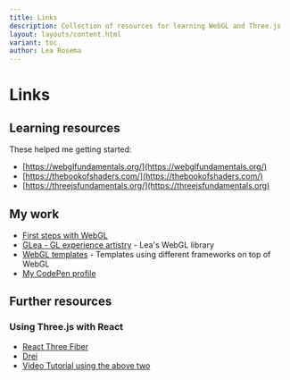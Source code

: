 ```yaml
---
title: Links
description: Collection of resources for learning WebGL and Three.js
layout: layouts/content.html
variant: toc
author: Lea Rosema
---
```


# Links

## Learning resources

These helped me getting started:

- [https://webglfundamentals.org/](https://webglfundamentals.org/)
- [https://thebookofshaders.com/](https://thebookofshaders.com/)
- [https://threejsfundamentals.org/](https://threejsfundamentals.org)

## My work

- [First steps with WebGL](https://terabaud.github.io/hello-webgl/)
- [GLea - GL experience artistry](https://terabaud.github.io/glea/) - Lea's WebGL library
- [WebGL templates](https://github.com/terabaud/webgl-templates/) - Templates using different frameworks on top of WebGL
- [My CodePen profile](https://codepen.io/terabaud/)

## Further resources

### Using Three.js with React

- [React Three Fiber](https://github.com/pmndrs/react-three-fiber)
- [Drei](https://github.com/pmndrs/drei)
- [Video Tutorial using the above two](https://www.youtube.com/watch?v=FGG0EeMNUl0)
